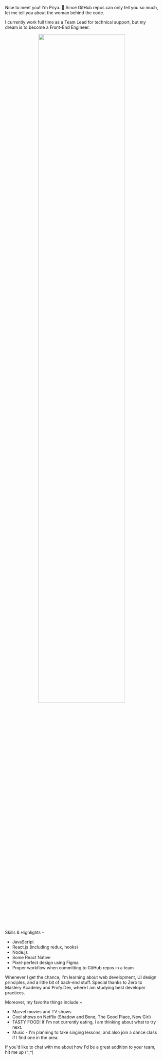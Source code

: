 Nice to meet you! I'm Priya. :vulcan_salute: Since GitHub repos can only tell you so much, let me tell you about the woman behind the code.

I currently work full time as a Team Lead for technical support, but my dream is to become a Front-End Engineer.

<p align="center">
 <img src="https://user-images.githubusercontent.com/42794888/122637949-1f1bdb80-d0a6-11eb-92b3-a8abe12a7fbf.png" width="75%">
</p>

Skills & Highlights -
  * JavaScript
  * React.js (including redux, hooks)
  * Node.js
  * Some React Native
  * Pixel-perfect design using Figma
  * Proper workflow when committing to GitHub repos in a team

Whenever I get the chance, I'm learning about web development, UI design principles, and a little bit of back-end stuff.
Special thanks to Zero to Mastery Academy and Profy.Dev, where I am studying best developer practices. 

Moreover, my favorite things include ~
  * Marvel movies and TV shows
  * Cool shows on Netflix (Shadow and Bone, The Good Place, New Girl)
  * TASTY FOOD! If I'm not currently eating, I am thinking about what to try next.
  * Music - I'm planning to take singing lessons, and also join a dance class if I find one in the area.

If you'd like to chat with me about how I'd be a great addition to your team, hit me up (^_^)
